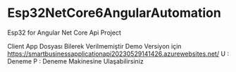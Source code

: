 # Esp32NetCore6AngularAutomation
Esp32 for Angular Net Core Api Project

Client App Dosyası Bilerek Verilmemiştir 
Demo Versiyon için
https://smartbusinessapplicationapi20230529141426.azurewebsites.net/
U : Deneme
P : Deneme
Makinesine Ulaşabilirsiniz
